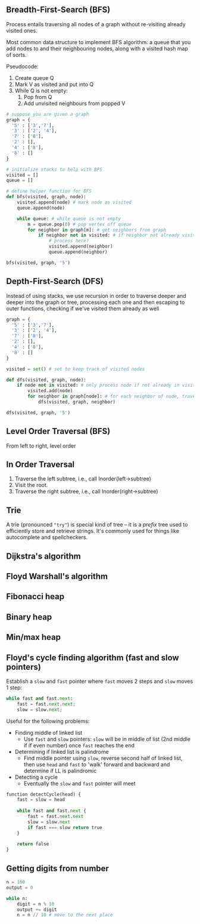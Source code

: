 ## Breadth-First-Search (BFS)

Process entails traversing all nodes of a graph without re-visiting already visited ones.

Most common data structure to implement BFS algorithm: a queue that you add nodes to and their neighbouring nodes, along with a visited hash map of sorts.

Pseudocode:
1. Create queue Q
2. Mark V as visited and put into Q
3. While Q is not empty:
	1. Pop from Q
	2. Add unvisited neighbours from popped V

```python
# suppose you are given a graph
graph = {
  '5' : ['3','7'],
  '3' : ['2', '4'],
  '7' : ['8'],
  '2' : [],
  '4' : ['8'],
  '8' : []
}

# initialize stacks to help with BFS
visited = []
queue = []

# define helper function for BFS
def bfs(visited, graph, node):
	visited.append(node) # mark node as visited
	queue.append(node)

	while queue: # while queue is not empty
		m = queue.pop(0) # pop vertex off queue
		for neighbor in graph[m]: # get neighbors from graph
			if neighbor not in visited: # if neighbor not already visited
				# process here?
				visited.append(neighbor)
				queue.append(neighbor)

bfs(visited, graph, '5')
```

## Depth-First-Search (DFS)

Instead of using stacks, we use recursion in order to traverse deeper and deeper into the graph or tree, processing each one and then escaping to outer functions, checking if we've visited them already as well

```python
graph = {
  '5' : ['3','7'],
  '3' : ['2', '4'],
  '7' : ['8'],
  '2' : [],
  '4' : ['8'],
  '8' : []
}

visited = set() # set to keep track of visited nodes

def dfs(visited, graph, node):
	if node not in visited: # only process node if not already in visited
		visited.add(node)
		for neighbor in graph[node]: # for each neighbor of node, traverse
			dfs(visited, graph, neighbor)

dfs(visited, graph, '5')
```
## Level Order Traversal (BFS)

From left to right, level order
## In Order Traversal

1. Traverse the left subtree, i.e., call Inorder(left->subtree)
2. Visit the root.
3. Traverse the right subtree, i.e., call Inorder(right->subtree)
## Trie

A trie (pronounced `"try"`) is special kind of tree – it is a *prefix* tree used to efficiently store and retrieve strings. It's commonly used for things like autocomplete and spellcheckers.

## Dijkstra's algorithm

## Floyd Warshall's algorithm

## Fibonacci heap

## Binary heap

## Min/max heap

##

## Floyd's cycle finding algorithm (fast and slow pointers)

Establish a `slow` and `fast` pointer where `fast` moves 2 steps and `slow` moves 1 step:

```python
while fast and fast.next:
	fast = fast.next.next;
	slow = slow.next;
```

Useful for the following problems:
- Finding middle of linked list
	- Use `fast` and `slow` pointers: `slow` will be in middle of list (2nd middle if if even number) once `fast` reaches the end
- Determining if linked list is palindrome
	- Find middle pointer using `slow`, reverse second half of linked list, then use `head` and `fast` to 'walk' forward and backward and determine if LL is palindromic
- Detecting a cycle
	- Eventually the `slow` and `fast` pointer will meet 

```python
function detectCycle(head) {  
	fast = slow = head  
	
	while fast and fast.next {  
		fast = fast.next.next  
		slow = slow.next  
		if fast === slow return true  
	}  
	
	return false  
}
```

## Getting digits from number

```python
n = 100
output = 0

while n:
	digit = n % 10
	output += digit
	n = n // 10 # move to the next place
```